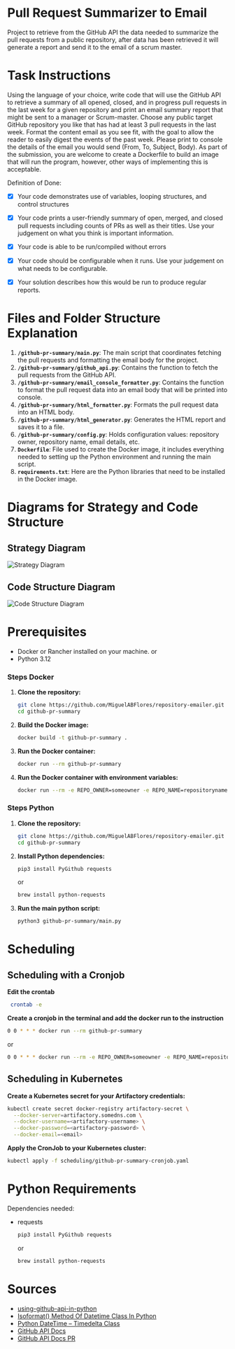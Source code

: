 # Pull Request Summarizer to Email

Project to retrieve from the GitHub API the data needed to summarize the pull requests from a public repository, after data has been retrieved it will generate a report and send it to the email of a scrum master.

# Task Instructions

Using the language of your choice, write code that will use the GitHub API to retrieve a summary of all opened, closed, and in progress pull requests in the last week for a given repository and print an email summary report that might be sent to a manager or Scrum-master. Choose any public target GitHub repository you like that has had at least 3 pull requests in the last week. Format the content email as you see fit, with the goal to allow the reader to easily digest the events of the past week. Please print to console the details of the email you would send (From, To, Subject, Body). As part of the submission, you are welcome to create a Dockerfile to build an image that will run the program, however, other ways of implementing this is acceptable.

Definition of Done:

- [x] Your code demonstrates use of variables, looping structures, and control structures

- [x] Your code prints a user-friendly summary of open, merged, and closed pull requests including counts of PRs as well as their titles. Use your judgement on what you think is important information.

- [x] Your code is able to be run/compiled without errors

- [x] Your code should be configurable when it runs. Use your judgement on what needs to be configurable.

- [x] Your solution describes how this would be run to produce regular reports.

# Files and Folder Structure Explanation

1. **`/github-pr-summary/main.py`**: The main script that coordinates fetching the pull requests and formatting the email body for the project.
2. **`/github-pr-summary/github_api.py`**: Contains the function to fetch the pull requests from the GitHub API.
3. **`/github-pr-summary/email_console_formatter.py`**: Contains the function to format the pull request data into an email body that will be printed into console.
4. **`/github-pr-summary/html_formatter.py`**: Formats the pull request data into an HTML body.
5. **`/github-pr-summary/html_generator.py`**: Generates the HTML report and saves it to a file.
6. **`/github-pr-summary/config.py`**: Holds configuration values: repository owner, repository name, email details, etc.
7. **`Dockerfile`**: File used to create the Docker image, it includes everything needed to setting up the Python environment and running the main script.
8. **`requirements.txt`**: Here are the Python libraries that need to be installed in the Docker image.

# Diagrams for Strategy and Code Structure

## Strategy Diagram

![Strategy Diagram](diagrams/repository-emailer-strategy.drawio.png)

## Code Structure Diagram

![Code Structure Diagram](diagrams/repository-emailer.drawio.png)

# Prerequisites

- Docker or Rancher installed on your machine.
  or
- Python 3.12

### Steps Docker

1. **Clone the repository:**

   ```bash
   git clone https://github.com/MiguelABFlores/repository-emailer.git
   cd github-pr-summary
   ```

2. **Build the Docker image:**

   ```bash
   docker build -t github-pr-summary .
   ```

3. **Run the Docker container:**

   ```bash
   docker run --rm github-pr-summary
   ```

4. **Run the Docker container with environment variables:**

   ```bash
   docker run --rm -e REPO_OWNER=someowner -e REPO_NAME=repositoryname -e EMAIL_FROM=someonesemailfrom@example.com -e EMAIL_TO=someonesemailto@example.com -e EMAIL_SUBJECT="Some Public Repository Weekly PR Summary" github-pr-summary
   ```

### Steps Python

1. **Clone the repository:**

   ```bash
   git clone https://github.com/MiguelABFlores/repository-emailer.git
   cd github-pr-summary
   ```

2. **Install Python dependencies:**

   ```bash
   pip3 install PyGithub requests
   ```

   or

   ```bash
   brew install python-requests
   ```

3. **Run the main python script:**

   ```bash
   python3 github-pr-summary/main.py
   ```

# Scheduling

## Scheduling with a Cronjob

**Edit the crontab**

```bash
 crontab -e
```

**Create a cronjob in the terminal and add the docker run to the instruction**

```bash
0 0 * * * docker run --rm github-pr-summary
```

or

```bash
0 0 * * * docker run --rm -e REPO_OWNER=someowner -e REPO_NAME=repositoryname -e EMAIL_FROM=someonesemailfrom@example.com -e EMAIL_TO=someonesemailto@example.com -e EMAIL_SUBJECT="Some Public Repository Weekly PR Summary" github-pr-summary
```

## Scheduling in Kubernetes

**Create a Kubernetes secret for your Artifactory credentials:**

```bash
kubectl create secret docker-registry artifactory-secret \
  --docker-server=artifactory.somedns.com \
  --docker-username=<artifactory-username> \
  --docker-password=<artifactory-password> \
  --docker-email=<email>
```

**Apply the CronJob to your Kubernetes cluster:**

```bash
kubectl apply -f scheduling/github-pr-summary-cronjob.yaml
```

# Python Requirements

Dependencies needed:

- requests

  ```bash
  pip3 install PyGithub requests
  ```

  or

  ```bash
  brew install python-requests
  ```

# Sources

- [using-github-api-in-python](https://thepythoncode.com/article/using-github-api-in-python)
- [Isoformat() Method Of Datetime Class In Python](https://www.geeksforgeeks.org/isoformat-method-of-datetime-class-in-python/)
- [Python DateTime – Timedelta Class](https://www.geeksforgeeks.org/python-datetime-timedelta-class/?ref=lbp)
- [GitHub API Docs](https://docs.github.com/en/rest/pulls?apiVersion=2022-11-28)
- [GitHub API Docs PR](https://docs.github.com/en/rest/pulls/pulls?apiVersion=2022-11-28#list-pull-requests)
